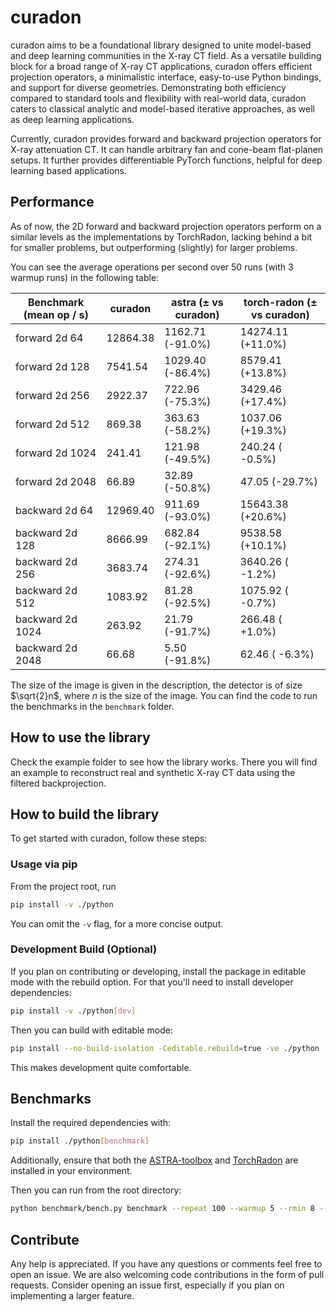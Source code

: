 # curadon

curadon aims to be a foundational library designed to unite model-based and
deep learning communities in the X-ray CT field. As a versatile building block
for a broad range of X-ray CT applications, curadon offers efficient projection
operators, a minimalistic interface, easy-to-use Python bindings, and
support for diverse geometries. Demonstrating both efficiency compared to
standard tools and flexibility with real-world data, curadon caters to
classical analytic and model-based iterative approaches, as well as deep
learning applications.

Currently, curadon provides forward and backward projection operators for X-ray
attenuation CT. It can handle arbitrary fan and cone-beam flat-planen setups.
It further provides differentiable PyTorch functions, helpful for deep learning
based applications.

## Performance

As of now, the 2D forward and backward projection operators perform on a
similar levels as the implementations by TorchRadon, lacking behind a bit
for smaller problems, but outperforming (slightly) for larger problems.

You can see the average operations per second over 50 runs (with 3 warmup runs)
in the following table:

| Benchmark (mean op / s) | curadon      | astra (± vs curadon)  | torch-radon (± vs curadon)    |
|-------------------------|--------------|-----------------------|-------------------------------|
|         forward 2d   64 |     12864.38 |      1162.71 (-91.0%) |             14274.11 (+11.0%) |
|         forward 2d  128 |      7541.54 |      1029.40 (-86.4%) |              8579.41 (+13.8%) |
|         forward 2d  256 |      2922.37 |       722.96 (-75.3%) |              3429.46 (+17.4%) |
|         forward 2d  512 |       869.38 |       363.63 (-58.2%) |              1037.06 (+19.3%) |
|         forward 2d 1024 |       241.41 |       121.98 (-49.5%) |               240.24 ( -0.5%) |
|         forward 2d 2048 |        66.89 |        32.89 (-50.8%) |                47.05 (-29.7%) |
|        backward 2d   64 |     12969.40 |       911.69 (-93.0%) |             15643.38 (+20.6%) |
|        backward 2d  128 |      8666.99 |       682.84 (-92.1%) |              9538.58 (+10.1%) |
|        backward 2d  256 |      3683.74 |       274.31 (-92.6%) |              3640.26 ( -1.2%) |
|        backward 2d  512 |      1083.92 |        81.28 (-92.5%) |              1075.92 ( -0.7%) |
|        backward 2d 1024 |       263.92 |        21.79 (-91.7%) |               266.48 ( +1.0%) |
|        backward 2d 2048 |        66.68 |         5.50 (-91.8%) |                62.46 ( -6.3%) |

The size of the image is given in the description, the detector is of size
$\sqrt{2}n$, where $n$ is the size of the image. You can find the code to run the
benchmarks in the `benchmark` folder.

## How to use the library

Check the example folder to see how the library works. There you will find
an example to reconstruct real and synthetic X-ray CT data using the filtered
backprojection.

## How to build the library

To get started with curadon, follow these steps:

### Usage via pip

From the project root, run

```bash
pip install -v ./python
```

You can omit the `-v` flag, for a more concise output.

### Development Build (Optional)

If you plan on contributing or developing, install the package in editable mode
with the rebuild option. For that you'll need to install developer dependencies:

```bash
pip install -v ./python[dev]
```

Then you can build with editable mode:

```bash
pip install --no-build-isolation -Ceditable.rebuild=true -ve ./python
```

This makes development quite comfortable.

## Benchmarks

Install the required dependencies with:
```bash
pip install ./python[benchmark]
```

Additionally, ensure that both the [ASTRA-toolbox](https://astra-toolbox.com/)
and [TorchRadon](https://github.com/carterbox/torch-radon) are installed in
your environment.

Then you can run from the root directory:

```bash
python benchmark/bench.py benchmark --repeat 100 --warmup 5 --rmin 8 --rmax 13
```

## Contribute

Any help is appreciated. If you have any questions or comments feel free to
open an issue. We are also welcoming code contributions in the form of pull
requests. Consider opening an issue first, especially if you plan on
implementing a larger feature.
